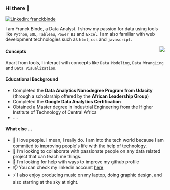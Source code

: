 ### Hi there 👋
[![Linkedin: franckbinde](https://img.shields.io/badge/-franckbinde-blue?style=flat-square&logo=Linkedin&logoColor=white&link=https://www.linkedin.com/in/franckbinde/)](https://www.linkedin.com/in/franckbinde/) 

I am Franck Binde, a Data Analyst. I show my passion for data using tools like `Python`, `SQL`, `Tableau`, `Power BI` and `Excel`. I am also familiar with web development technologies such as `html`, `css` and `javascript`. 

<img align='right' src="https://i.giphy.com/media/qcsGTXHP8JkxaAa0cE/200w.webp">

#### Concepts
Apart from tools, I interact with concepts like `Data Modeling`, `Data WrangLing` and `Data Visualization`.

#### Educational Background
- Completed the **Data Analytics Nanodegree Program from Udacity** (through a scholarship offered by the **African Leadership Group**)
- Completed the **Google Data Analytics Certification**
- Obtained a Master degree in Industrial Engineering from the Higher Institute of Technology of Central Africa
- ....

#### What else ...

- 🧸 I love people. I mean, I really do. I am into the tech world because I am commited to improving people's life with the help of technology.
- 👯 I’m looking to collaborate with passionate people on any data related project that can teach me things.
- 🤔 I’m looking for help with ways to improve my github profile
- 📫 You can check my linkedin account [here](https://linkedin.com/in/franckbinde)
- ⚡  I also enjoy producing music on my laptop, doing graphic design, and also starring at the sky at night.
